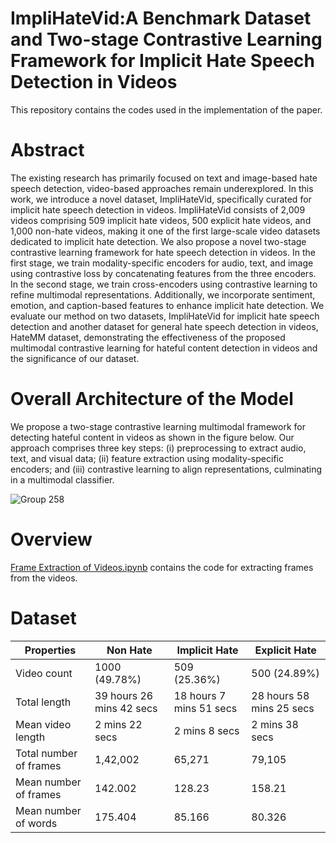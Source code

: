 # ImpliHateVid:A Benchmark Dataset and Two-stage Contrastive Learning Framework for Implicit Hate Speech Detection in Videos

This repository contains the codes used in the implementation of the paper.

# Abstract
The existing research has primarily focused on text and image-based hate speech detection, video-based approaches remain underexplored. In this work, we introduce a novel dataset, ImpliHateVid, specifically curated for implicit hate speech detection in videos. ImpliHateVid consists of 2,009 videos comprising 509 implicit hate videos, 500 explicit hate videos, and 1,000 non-hate videos, making it one of the first large-scale video datasets dedicated to implicit hate detection. We also propose a novel two-stage contrastive learning framework for hate speech detection in videos. In the first stage, we train modality-specific encoders for audio, text, and image using contrastive loss by concatenating features from the three encoders. In the second stage, we train cross-encoders using contrastive learning to refine multimodal representations. Additionally, we incorporate sentiment, emotion, and caption-based features to enhance implicit hate detection. We evaluate our method on two datasets, ImpliHateVid for implicit hate speech detection and another dataset for general hate speech detection in videos, HateMM dataset, demonstrating the effectiveness of the proposed multimodal contrastive learning for hateful content detection in videos and the significance of our dataset.

# Overall Architecture of the Model
We propose a two-stage contrastive learning multimodal framework for detecting hateful content in videos as shown in the figure below. Our approach comprises three key steps: (i) preprocessing to extract audio, text, and visual data; (ii) feature extraction using modality-specific encoders; and (iii) contrastive learning to align representations, culminating in a multimodal classifier.

![Group 258](https://github.com/user-attachments/assets/39361ac4-ff62-4e15-99b1-2024bbcc7c73)

# Overview
[Frame Extraction of Videos.ipynb](https://raw.githubusercontent.com/videohatespeech/Implicit_Video_Hate/refs/heads/main/Codes/Frame%20Extraction%20of%20Videos.ipynb) contains the code for extracting frames from the videos.

# Dataset 

| Properties  | Non Hate | Implicit Hate | Explicit Hate |
| ------------- | ------------- | ------------- | ------------- |
| Video count  | 1000 (49.78%)  | 509 (25.36%) | 500 (24.89%) |
| Total length  | 39 hours 26 mins 42 secs  | 18 hours 7 mins 51 secs | 28 hours 58 mins 25 secs |
| Mean video length | 2 mins 22 secs | 2 mins 8 secs | 2 mins 38 secs |
| Total number of frames | 1,42,002 | 65,271 | 79,105 |
| Mean number of frames | 142.002 | 128.23 | 158.21 |
| Mean number of words | 175.404 | 85.166 | 80.326 |
